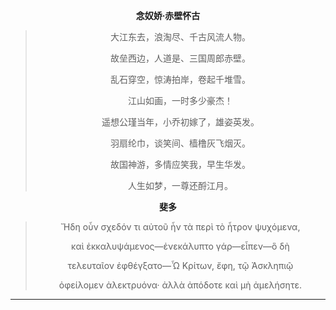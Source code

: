 <div align="center">
</div>

**<p align="center">念奴娇·赤壁怀古</p>**

> <p align="center">大江东去，浪淘尽、千古风流人物。</p> 
> <p align="center">故垒西边，人道是、三国周郎赤壁。 </p> 
> <p align="center">乱石穿空，惊涛拍岸，卷起千堆雪。 </p> 
> <p align="center">江山如画，一时多少豪杰！  </p>
> 
> <p align="center">遥想公瑾当年，小乔初嫁了，雄姿英发。 </p> 
> <p align="center">羽扇纶巾，谈笑间、樯橹灰飞烟灭。  </p>
> <p align="center">故国神游，多情应笑我，早生华发。  </p>
> <p align="center">人生如梦，一尊还酹江月。</p>

**<p align="center">斐多</p>**

> <p align="center">Ἤδη οὖν σχεδόν τι αὐτοῦ ἦν τὰ περὶ τὸ ἦτρον ψυχόμενα,  </p>
> <p align="center">καὶ ἐκκαλυψάμενος—ἐνεκάλυπτο γάρ—εἶπεν—ὃ δὴ  </p>
> <p align="center">τελευταῖον ἐφθέγξατο—Ὧ Κρίτων, ἔφη, τῷ Ἀσκληπιῷ  </p>
> <p align="center">ὀφείλομεν ἀλεκτρυόνα· ἀλλὰ ἀπόδοτε καὶ μὴ ἀμελήσητε.</p>

---

